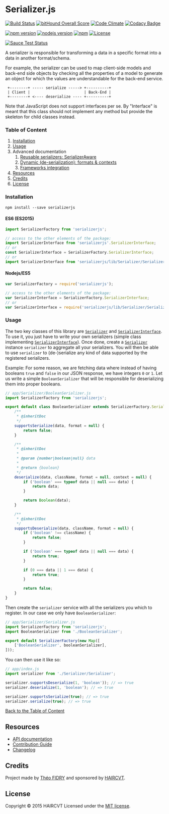 # Serializer.js

[![Build Status](https://travis-ci.org/haircvt/serializerjs.svg?branch=master)](https://travis-ci.org/haircvt/serializerjs?branch=master)
[![bitHound Overall Score](https://www.bithound.io/github/haircvt/serializerjs/badges/score.svg)](https://www.bithound.io/github/haircvt/serializerjs)
[![Code Climate](https://codeclimate.com/repos/56a4c8e6d5d7662fef003878/badges/57fa85ee0f756c86aba4/gpa.svg)](https://codeclimate.com/repos/56a4c8e6d5d7662fef003878/feed)
[![Codacy Badge](https://api.codacy.com/project/badge/grade/b6a967074fee4de592727c4069b738f0)](https://www.codacy.com/app/theofidry/serializerjs)

[![npm version](https://img.shields.io/npm/v/serializerjs.svg)](https://www.npmjs.org/package/serializerjs)
[![nodejs version](https://img.shields.io/node/v/serializerjs.svg)](https://www.npmjs.org/package/serializerjs)
[![npm](https://img.shields.io/npm/dm/serializerjs.svg)](https://www.npmjs.org/package/serializerjs)
[![License](https://img.shields.io/badge/License-MIT-red.svg)](https://github.com/haircvt/serializerjs/blob/master/LICENSE)

[![Sauce Test Status](https://saucelabs.com/browser-matrix/theofidry.svg)](https://saucelabs.com/u/theofidry)

A serializer is responsible for transforming a data in a specific format into a data in another format/schema.

For example, the serializer can be used to map client-side models and back-end side objects by checking all the
properties of a model to generate an object for which the values are understandable for the back-end service.

```
 +--------+ ----- serialize -----> +----------+
 | Client |                        | Back-End |
 +--------+ <---- deserialize ---- +----------+
```

Note that JavaScript does not support interfaces per se. By "Interface" is meant that this class should not
implement any method but provide the skeleton for child classes instead.

### Table of Content

1. [Installation](http://haircvt.github.io/serializerjs/manual/installation.html)
1. [Usage](#usage)
1. Advanced documentation
    1. [Reusable serializers: SerializerAware](http://haircvt.github.io/serializerjs/manual/usage.html#reusable-serializers-serializeraware)
    1. [Dynamic (de-serialization): formats & contexts](http://haircvt.github.io/serializerjs/manual/usage.html#serializer-contexts)
    1. [Frameworks integration](http://haircvt.github.io/serializerjs/manual/usage.html#frameworks-integration)
1. [Resources](#resources)
1. [Credits](#credits)
1. [License](#license)

### Installation

```
npm install --save serializerjs
```

#### ES6 (ES2015)

```js
import SerializerFactory from 'serializerjs';

// access to the other elements of the package:
import SerializerInterface from 'serializerjs'.SerializerInterface;
// or
const SerializerInterface = SerializerFactory.SerializerInterface;
// or
import SerializerInterface from 'serializerjs/lib/Serializer/SerializerInterface';
```

#### Nodejs/ES5

```js
var SerializerFactory = require('serializerjs');

// access to the other elements of the package:
var SerializerInterface = SerializerFactory.SerializerInterface;
// or
var SerializerInterface = require('serializerjs/lib/Serializer/SerializerInterface');
```

### Usage

The two key classes of this library are [`Serializer`][0] and [`SerializerInterface`][1]. To use it, you just have to
write your own serializers (simple class implementing [`SerializerInterface`][1]). Once done, create a [`Serializer`][0]
instance `serializer` to aggregate all your serializers. You will then be able to use `serializer` to (de-)serialize
any kind of data supported by the registered serializers.

Example: For some reason, we are fetching data where instead of having booleans `true` and `false` in our JSON response,
we have integers `0` or `1`. Let us write a simple `BooleanSerializer` that will be responsible for deserializing them
into proper booleans.

```js
// app/Serializer/BooleanSerializer.js
import SerializerFactory from 'serializerjs';

export default class BooleanSerializer extends SerializerFactory.SerializerInterface {
    /**
     * @inheritDoc
     */
    supportsSerialize(data, format = null) {
        return false;
    }

    /**
     * @inheritDoc
     *
     * @param {number|boolean|null} data
     *
     * @return {boolean}
     */
    deserialize(data, className, format = null, context = null) {
        if ('boolean' === typeof data || null === data) {
            return data;
        }

        return Boolean(data);
    }

    /**
     * @inheritDoc
     */
    supportsDeserialize(data, className, format = null) {
        if ('boolean' !== className) {
            return false;
        }

        if ('boolean' === typeof data || null === data) {
            return true;
        }

        if (0 === data || 1 === data) {
            return true;
        }

        return false;
    }
}
```

Then create the `serializer` service with all the serializers you which to register. In our case we only have
`BooleanSerializer`:

```js
// app/Serializer/Serializer.js
import SerializerFactory from 'serializerjs';
import BooleanSerializer from './BooleanSerializer';

export default SerializerFactory(new Map([
    ['BooleanSerializer', booleanSerializer],
]));
```

You can then use it like so:

```js
// app/index.js
import serializer from './Serializer/Serializer';

serializer.supportsDeserialize(1, 'boolean')); // => true
serializer.deserialize(1, 'boolean'); // => true

serializer.supportsSerialize(true); // => true
serializer.serialize(true); // => true
```

[Back to the Table of Content](http://haircvt.github.io/serializerjs/manual/overview.html#table-of-content)

## Resources

* [API documentation](http://haircvt.github.io/serializerjs/identifiers.html)
* [Contribution Guide](http://haircvt.github.io/serializerjs/manual/faq.html#contributing)
* [Changelog](http://haircvt.github.io/serializerjs/manual/changelog.html)

## Credits

Project made by [Théo FIDRY](https://github.com/theofidry) and sponsored by [HAIRCVT](https://haircvt.com).

[0]: http://haircvt.github.io/serializerjs/class/src/Serializer/Serializer.js~Serializer.html
[1]: http://haircvt.github.io/serializerjs/class/src/Serializer/SerializerInterface.js~SerializerInterface.html

## License

Copyright © 2015 HAIRCVT Licensed under the [MIT license](https://github.com/haircvt/serializerjs/blob/master/LICENSE).
